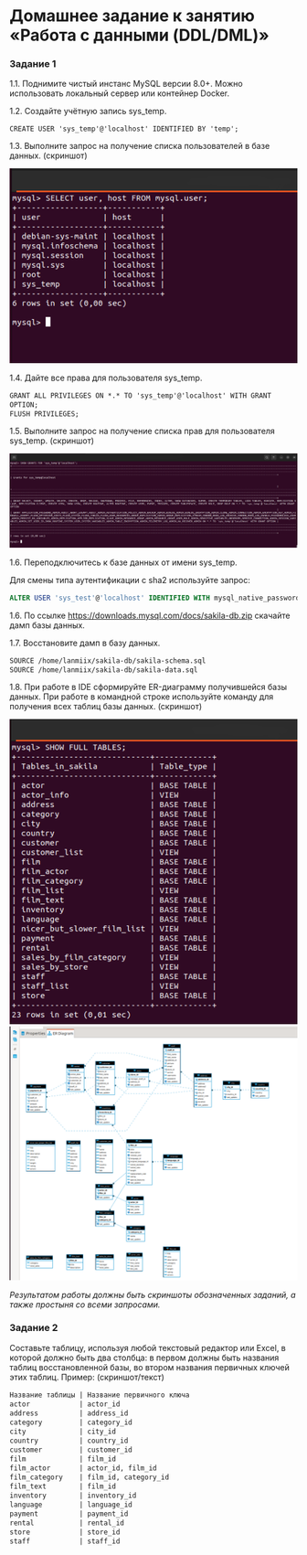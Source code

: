 # Домашнее задание к занятию «Работа с данными (DDL/DML)»

### Задание 1
1.1. Поднимите чистый инстанс MySQL версии 8.0+. Можно использовать локальный сервер или контейнер Docker.

1.2. Создайте учётную запись sys_temp. 

```
CREATE USER 'sys_temp'@'localhost' IDENTIFIED BY 'temp';
```

1.3. Выполните запрос на получение списка пользователей в базе данных. (скриншот)

![1.png](./1.png)

1.4. Дайте все права для пользователя sys_temp. 

```
GRANT ALL PRIVILEGES ON *.* TO 'sys_temp'@'localhost' WITH GRANT OPTION;
FLUSH PRIVILEGES;
```

1.5. Выполните запрос на получение списка прав для пользователя sys_temp. (скриншот)

![2.png](./2.png)

1.6. Переподключитесь к базе данных от имени sys_temp.

Для смены типа аутентификации с sha2 используйте запрос: 
```sql
ALTER USER 'sys_test'@'localhost' IDENTIFIED WITH mysql_native_password BY 'password';
```
1.6. По ссылке https://downloads.mysql.com/docs/sakila-db.zip скачайте дамп базы данных.

1.7. Восстановите дамп в базу данных.

```
SOURCE /home/lanmiix/sakila-db/sakila-schema.sql
SOURCE /home/lanmiix/sakila-db/sakila-data.sql
```

1.8. При работе в IDE сформируйте ER-диаграмму получившейся базы данных. При работе в командной строке используйте команду для получения всех таблиц базы данных. (скриншот)

![3.png](./3.png)
![4.png](./4.png)

*Результатом работы должны быть скриншоты обозначенных заданий, а также простыня со всеми запросами.*


### Задание 2
Составьте таблицу, используя любой текстовый редактор или Excel, в которой должно быть два столбца: в первом должны быть названия таблиц восстановленной базы, во втором названия первичных ключей этих таблиц. Пример: (скриншот/текст)
```
Название таблицы | Название первичного ключа
actor            | actor_id
address          | address_id
category         | category_id
city             | city_id
country          | country_id
customer         | customer_id
film             | film_id
film_actor       | actor_id, film_id
film_category    | film_id, category_id
film_text        | film_id
inventory        | inventory_id
language         | language_id
payment          | payment_id
rental           | rental_id
store            | store_id
staff            | staff_id
```
